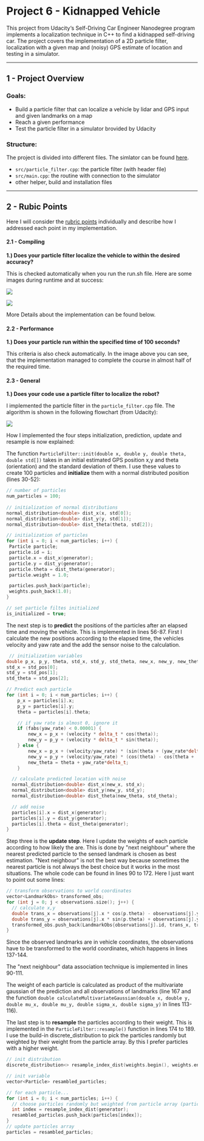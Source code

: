 # Project 6 - Kidnapped Vehicle

This project from Udacity‘s Self-Driving Car Engineer Nanodegree program implements a localization technique in C++ to find a kidnapped self-driving car. The project covers the implementation of a 2D particle filter, localization with a given map and (noisy) GPS estimate of location and testing in a simulator.

----

## 1 - Project Overview

### Goals:

* Build a particle filter that can localize a vehicle by lidar and GPS input and given landmarks on a map
* Reach a given performance 
* Test the particle filter in a simulator brovided by Udacity

### Structure:

The project is divided into different files. The simlator can be found [here](https://github.com/udacity/self-driving-car-sim/releases/).

* `src/particle_filter.cpp`: the particle filter (with header file)
* `src/main.cpp`: the routine with connection to the simulator
* other helper, build and installation files

---

## 2 - Rubic Points

Here I will consider the [rubric points](https://review.udacity.com/#!/rubrics/747/view) individually and describe how I addressed each point in my implementation.

#### 2.1 - Compiling

**1.) Does your particle filter localize the vehicle to within the desired accuracy?**

This is checked automatically when you run the run.sh file. Here are some images during runtime and at success:

![](data/images/runtime.png)

![](data/images/success.png)

More Details about the implementation can be found below.

#### 2.2 - Performance

**1.) Does your particle run within the specified time of 100 seconds?**

This criteria is also check automatically. In the image above you can see, that the implementation managed to complete the course in almost half of the required time.

#### 2.3 - General

**1.) Does your code use a particle filter to localize the robot?**

I implemented the particle filter in the `particle_filter.cpp` file. The algorithm is shown in the following flowchart (from Udacity):

![](data/images/flowchart.png)

How I implemented the four steps initialization, prediction, update and resample is now explained:

The function `ParticleFilter::init(double x, double y, double theta, double std[])` takes in an initial estimated GPS position x,y and theta (orientation) and the standard deviation of them. I use these values to create 100 particles and **initialize** them with a normal distributed position (lines 30-52):

 ```c++ 
// number of particles
num_particles = 100;
    
// initialization of normal distributions
normal_distribution<double> dist_x(x, std[0]);
normal_distribution<double> dist_y(y, std[1]);
normal_distribution<double> dist_theta(theta, std[2]);

// initialization of particles
for (int i = 0; i < num_particles; i++) {
  Particle particle;
  particle.id = i;
  particle.x = dist_x(generator);
  particle.y = dist_y(generator);
  particle.theta = dist_theta(generator);
  particle.weight = 1.0;

  particles.push_back(particle);
  weights.push_back(1.0);
}

// set particle filtes initialized
is_initialized = true;
 ```

The next step is to **predict** the positions of the particles after an elapsed time and moving the vehicle. This is implemented in lines 56-87. First I calculate the new positions according to the elapsed time, the vehicles velocity and yaw rate and the add the sensor noise to the calculation.

```c++ 
 // initialization variables
double p_x, p_y, theta, std_x, std_y, std_theta, new_x, new_y, new_theta;
std_x = std_pos[0];
std_y = std_pos[1];
std_theta = std_pos[2];

// Predict each particle
for (int i = 0; i < num_particles; i++) {
  	p_x = particles[i].x;
    p_y = particles[i].y;
    theta = particles[i].theta;

    // if yaw rate is almost 0, ignore it
    if (fabs(yaw_rate) < 0.00001) {
        new_x = p_x + (velocity * delta_t * cos(theta));
        new_y = p_y + (velocity * delta_t * sin(theta));
    } else {
        new_x = p_x + (velocity/yaw_rate) * (sin(theta + (yaw_rate*delta_t)) - sin(theta));
        new_y = p_y + (velocity/yaw_rate) * (cos(theta) - cos(theta + (yaw_rate*delta_t)));
        new_theta = theta + yaw_rate*delta_t;
    }

  // calculate predicted location with noise
  normal_distribution<double> dist_x(new_x, std_x);
  normal_distribution<double> dist_y(new_y, std_y);
  normal_distribution<double> dist_theta(new_theta, std_theta);

  // add noise
  particles[i].x = dist_x(generator);
  particles[i].y = dist_y(generator);
  particles[i].theta = dist_theta(generator);
}
```

Step three is the **update step**. Here I update the weights of each particle according to how likely the are. This is done by "next neighbour" where the nearest predicted particle to the sensed landmark is chosen as best estimation. "Next neighbour" is not the best way because sometimes the nearest particle is not always the best choice but it works in the most situations. The whole code can be found in lines 90 to 172. Here I just want to point out some lines:

```c++ 
// transform observations to world coordinates
vector<LandmarkObs> transformed_obs;
for (int j = 0; j < observations.size(); j++) {
  // calculate x,y
  double trans_x = observations[j].x * cos(p.theta) - observations[j].y * sin(p.theta) + p.x;
  double trans_y = observations[j].x * sin(p.theta) + observations[j].y * cos(p.theta) + p.y;
  transformed_obs.push_back(LandmarkObs{observations[j].id, trans_x, trans_y});
}
```

Since the observed landmarks are in vehicle coordinates, the observations have to be transformed to the world coordinates, which happens in lines 137-144.

The "next neighbour" data association technique is implemented in lines 90-111.

The weight of each particle is calculated as product of the multivariate gaussian of the prediction and all observations of landmarks (line 167 and the function `double calculateMultivariateGaussian(double x, double y, double mu_x, double mu_y, double sigma_x, double sigma_y)` in lines 113-116).

The last step is to **resample** the particles according to their weight. This is implemented in the `ParticleFilter::resample()` function in lines 174 to 189. I use the build-in discrete_distribution to pick the particles randomly but weighted by their weight from the particle array. By this I prefer particles with a higher weight.

```c++ 
// init distribution
discrete_distribution<> resample_index_dist(weights.begin(), weights.end());

// init variable
vector<Particle> resambled_particles;

// for each particle...
for (int i = 0; i < num_particles; i++) {
  // choose particles randomly but weighted from particle array (particle with higher weight is more likely than a particle with lower weight)
  int index = resample_index_dist(generator);
  resambled_particles.push_back(particles[index]);
}
// update particles array
particles = resambled_particles;
```